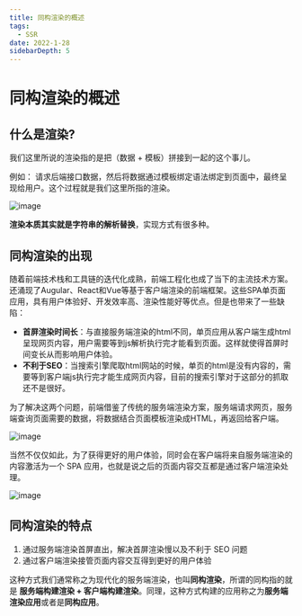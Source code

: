 ```yaml
---
title: 同构渲染的概述
tags:
  - SSR
date: 2022-1-28
sidebarDepth: 5
---
```

# 同构渲染的概述
## 什么是渲染?
我们这里所说的渲染指的是把（数据 + 模板）拼接到一起的这个事儿。

例如：
请求后端接口数据，然后将数据通过模板绑定语法绑定到页面中，最终呈现给用户。这个过程就是我们这里所指的渲染。

![image](/assets/images/ssr/ssr1.png)

**渲染本质其实就是字符串的解析替换**，实现方式有很多种。

## 同构渲染的出现

随着前端技术栈和工具链的迭代化成熟，前端工程化也成了当下的主流技术方案。还涌现了Augular、React和Vue等基于客户端渲染的前端框架。这些SPA单页面应用，具有用户体验好、开发效率高、渲染性能好等优点。但是也带来了一些缺陷：
- **首屏渲染时间长**：与直接服务端渲染的html不同，单页应用从客户端生成html呈现网页内容，用户需要等到js解析执行完才能看到页面。这样就使得首屏时间变长从而影响用户体验。
- **不利于SEO**：当搜索引擎爬取html网站的时候，单页的html是没有内容的，需要等到客户端js执行完才能生成网页内容，目前的搜索引擎对于这部分的抓取还不是很好。

为了解决这两个问题，前端借鉴了传统的服务端渲染方案，服务端请求网页，服务端查询页面需要的数据，将数据结合页面模板渲染成HTML，再返回给客户端。

![image](/assets/images/ssr/ssr2.png)

当然不仅仅如此，为了获得更好的用户体验，同时会在客户端将来自服务端渲染的内容激活为一个 SPA
应用，也就是说之后的页面内容交互都是通过客户端渲染处理。

![image](/assets/images/ssr/ssr3.png)

## 同构渲染的特点

1. 通过服务端渲染首屏直出，解决首屏渲染慢以及不利于 SEO 问题
2. 通过客户端渲染接管页面内容交互得到更好的用户体验

这种方式我们通常称之为现代化的服务端渲染，也叫**同构渲染**，所谓的同构指的就是 **服务端构建渲染 + 客户端构建渲染**。同理，这种方式构建的应用称之为**服务端渲染应用**或者是**同构应用**。
